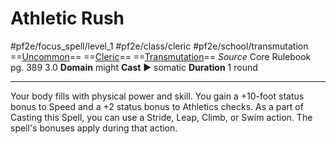 # Athletic Rush
#pf2e/focus_spell/level_1 #pf2e/class/cleric #pf2e/school/transmutation 
==[Uncommon](../../../rules/traits/uncommon.md)== ==[Cleric](../../../rules/traits/cleric.md)== ==[Transmutation](../../../rules/traits/transmutation.md)==
*Source* Core Rulebook pg. 389 3.0
**Domain** might
**Cast** ► somatic
**Duration** 1 round

---
Your body fills with physical power and skill. You gain a +10-foot status bonus to Speed and a +2 status bonus to Athletics checks. As a part of Casting this Spell, you can use a Stride, Leap, Climb, or Swim action. The spell's bonuses apply during that action.